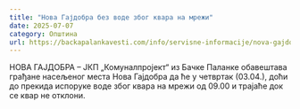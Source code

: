 ```yaml
---
title: "Нова Гајдобра без воде због квара на мрежи"
date: 2025-07-07
category: Општина
url: https://backapalankavesti.com/info/servisne-informacije/nova-gajdobra-bez-vode-zbog-kvara-na-mrezi/
---
```


НОВА ГАЈДОБРА – ЈКП „Комуналпројект“ из Бачке Паланке обавештава грађане насељеног места Нова Гајдобра да ће у четвртак (03.04.), доћи до прекида испоруке воде због квара на мрежи од 09.00 и трајаће док се квар не отклони.
